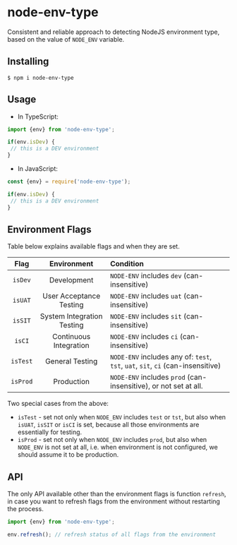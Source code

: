 # node-env-type

Consistent and reliable approach to detecting NodeJS environment type,
based on the value of `NODE_ENV` variable.

## Installing

```
$ npm i node-env-type
```

## Usage

* In TypeScript:

```ts
import {env} from 'node-env-type';

if(env.isDev) {
 // this is a DEV environment
}
```

* In JavaScript:

```ts
const {env} = require('node-env-type');

if(env.isDev) {
 // this is a DEV environment
}
```

## Environment Flags

Table below explains available flags and when they are set.

| Flag     |      Environment           |  Condition |
|:--------:|:--------------------------:|:-----------|
| `isDev`  | Development                | `NODE-ENV` includes `dev` (can-insensitive) |
| `isUAT`  | User Acceptance Testing    | `NODE-ENV` includes `uat` (can-insensitive) |
| `isSIT`  | System Integration Testing | `NODE-ENV` includes `sit` (can-insensitive) |
| `isCI`   | Continuous Integration     | `NODE-ENV` includes `ci` (can-insensitive)  |
| `isTest` | General Testing            | `NODE-ENV` includes any of: `test`, `tst`, `uat`, `sit`, `ci` (can-insensitive)|
| `isProd` | Production                 | `NODE-ENV` includes `prod` (can-insensitive), or not set at all. |

Two special cases from the above:

* `isTest` - set not only when `NODE_ENV` includes `test` or `tst`, but also when `isUAT`, `isSIT` or `isCI`
  is set, because all those environments are essentially for testing.
* `isProd` - set not only when `NODE_ENV` includes `prod`, but also when `NODE_ENV` is not set at all,
  i.e. when environment is not configured, we should assume it to be production.  

## API

The only API available other than the environment flags is function `refresh`, in case you want
to refresh flags from the environment without restarting the process.

```ts
import {env} from 'node-env-type';

env.refresh(); // refresh status of all flags from the environment
```
